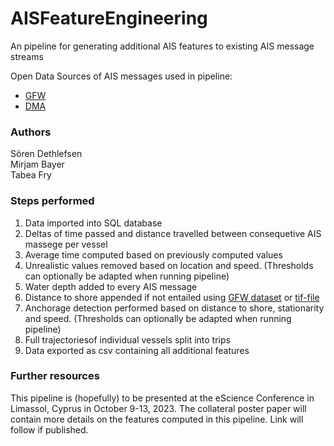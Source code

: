 # AISFeatureEngineering
An pipeline for generating additional AIS features to existing AIS message streams

Open Data Sources of AIS messages used in pipeline:
- [GFW](https://globalfishingwatch.org/data-download/datasets/public-training-data-v1)
- [DMA](https://dma.dk/safety-at-sea/navigational-information/ais-data)

### Authors
Sören Dethlefsen  
Mirjam Bayer  
Tabea Fry  

### Steps performed
1. Data imported into SQL database
2. Deltas of time passed and distance travelled between consequetive AIS massege per vessel
3. Average time computed based on previously computed values
4. Unrealistic values removed based on location and speed. (Thresholds can optionally be adapted when running pipeline)
5. Water depth added to every AIS message
6. Distance to shore appended if not entailed using [GFW dataset](https://globalfishingwatch.org/data-download/datasets/public-distance-from-shore-v1) or [tif-file](https://doi.org/10.1080/1755876X.2018.1529714)
7. Anchorage detection performed based on distance to shore, stationarity and speed. (Thresholds can optionally be adapted when running pipeline)
8. Full trajectoriesof individual vessels split into trips
9. Data exported as csv containing all additional features

### Further resources
This pipeline is (hopefully) to be presented at the eScience Conference in Limassol, Cyprus in October 9-13, 2023.
The collateral poster paper will contain more details on the features computed in this pipeline. Link will follow if published.
